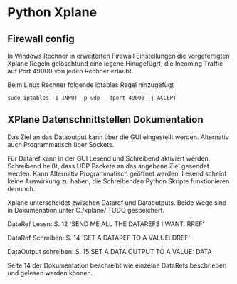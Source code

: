 # Python Xplane

## Firewall config

In Windows Rechner in erweiterten Firewall Einstellungen die vorgefertigten Xplane Regeln gelöschtund eine iegene Hinugefügrt, die Incoming Traffic auf Port 49000 von jeden Rechner erlaubt.  

Beim Linux Rechner folgende iptables Regel hinzugefügt

``` shell
sudo iptables -I INPUT -p udp --dport 49000 -j ACCEPT
```

## XPlane Datenschnittstellen Dokumentation

Das Ziel an das Dataoutput kann über die GUI eingestellt werden. Alternativ auch Programmatisch über Sockets.

Für Dataref kann in der GUI Lesend und Schreibend aktiviert werden. Schreibend heißt, dass UDP Packete an das angebene Ziel gesendet  werden. Kann Alternativ Programmatisch geöffnet werden. Lesend scheint keine Auswirkung zu haben, die Schreibenden Python Skripte funktionieren dennoch.

Xplane unterscheidet zwischen Dataref und Dataoutputs. Beide Wege sind in Dokumenation unter C./xplane/ TODO gespeichert.

DataRef Lesen: 
S. 12 
'SEND ME ALL THE DATAREFS I WANT: RREF'

DataRef Schreiben:
S. 14
'SET A DATAREF TO A VALUE: DREF'

DataOutput schreiben:
S. 15
SET A DATA OUTPUT TO A VALUE: DATA

Seite 14 der Dokumentation beschreibt wie einzelne DataRefs beschrieben und gelesen werden können.
